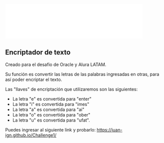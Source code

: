<img src="https://github.com/Juan-Ign/Challenge1/blob/main/Imagenes/logo-aluralatam-oracle.svg" alt="Logo Alura"><h2 class="titulo">Encriptador de texto</h2>

Creado para el desafio de Oracle y Alura LATAM. 

Su función es convertir las letras de las palabras ingresadas en otras, para así poder encriptar el texto.

Las "llaves" de encriptación que utilizaremos son las siguientes:

- La letra "e" es convertida para "enter"
- La letra "i" es convertida para "imes"
- La letra "a" es convertida para "ai"
- La letra "o" es convertida para "ober"
- La letra "u" es convertida para "ufat".

Puedes ingresar al siguiente link y probarlo:
https://juan-ign.github.io/Challenge1/
